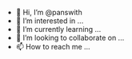 - 👋 Hi, I’m @panswith
- 👀 I’m interested in ...
- 🌱 I’m currently learning ...
- 💞️ I’m looking to collaborate on ...
- 📫 How to reach me ...

<!---
panswith/panswith is a ✨ special ✨ repository because its `README.md` (this file) appears on your GitHub profile.
You can click the Preview link to take a look at your changes.
--->
